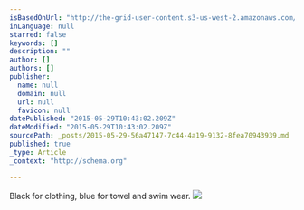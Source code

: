 ```yaml
---
isBasedOnUrl: "http://the-grid-user-content.s3-us-west-2.amazonaws.com/f89dd9ee-7323-4d76-af34-d41b4752feca.jpg"
inLanguage: null
starred: false
keywords: []
description: ""
author: []
authors: []
publisher:
  name: null
  domain: null
  url: null
  favicon: null
datePublished: "2015-05-29T10:43:02.209Z"
dateModified: "2015-05-29T10:43:02.209Z"
sourcePath: _posts/2015-05-29-56a47147-7c44-4a19-9132-8fea70943939.md
published: true
_type: Article
_context: "http://schema.org"

---
```

Black for clothing, blue for towel and swim wear.
![](http://the-grid-user-content.s3-us-west-2.amazonaws.com/f89dd9ee-7323-4d76-af34-d41b4752feca.jpg)